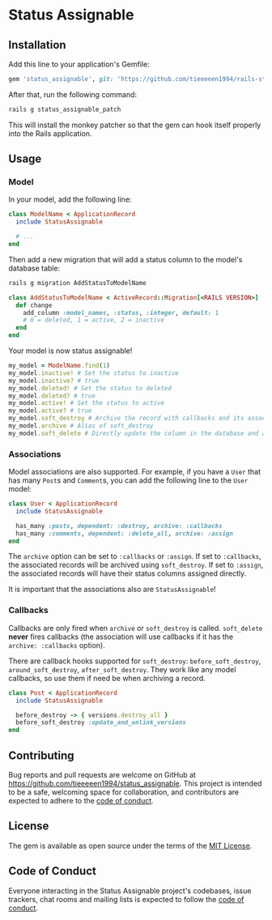 # Status Assignable

## Installation

Add this line to your application's Gemfile:

```ruby
gem 'status_assignable', git: 'https://github.com/tieeeeen1994/rails-status-assignable'
```

After that, run the following command:
```bash
rails g status_assignable_patch
```

This will install the monkey patcher so that the gem can hook itself properly into the Rails application.

## Usage

### Model

In your model, add the following line:

```ruby
class ModelName < ApplicationRecord
  include StatusAssignable

  # ...
end
```

Then add a new migration that will add a status column to the model's database table:

```bash
rails g migration AddStatusToModelName
```

```ruby
class AddStatusToModelName < ActiveRecord::Migration[<RAILS VERSION>]
  def change
    add_column :model_names, :status, :integer, default: 1
    # 0 = deleted, 1 = active, 2 = inactive
  end
end
```

Your model is now status assignable!

```ruby
my_model = ModelName.find(1)
my_model.inactive! # Set the status to inactive
my_model.inactive? # true
my_model.deleted! # Set the status to deleted
my_model.deleted? # true
my_model.active! # Set the status to active
my_model.active? # true
my_model.soft_destroy # Archive the record with callbacks and its associations
my_model.archive # Alias of soft_destroy
my_model.soft_delete # Directly update the column in the database and also update its associations
```

### Associations

Model associations are also supported. For example, if you have a `User` that has many `Post`s and `Comment`s, you can add the following line to the `User` model:

```ruby
class User < ApplicationRecord
  include StatusAssignable

  has_many :posts, dependent: :destroy, archive: :callbacks
  has_many :comments, dependent: :delete_all, archive: :assign
end
```

The `archive` option can be set to `:callbacks` or `:assign`. If set to `:callbacks`, the associated records will be archived using `soft_destroy`. If set to `:assign`, the associated records will have their status columns assigned directly.

It is important that the associations also are `StatusAssignable`!

### Callbacks

Callbacks are only fired when `archive` or `soft_destroy` is called. `soft_delete` **never** fires callbacks (the association will use callbacks if it has the `archive: :callbacks` option).

There are callback hooks supported for `soft_destroy`: `before_soft_destroy`, `around_soft_destroy`, `after_soft_destroy`. They work like any model callbacks, so use them if need be when archiving a record.

```ruby
class Post < ApplicationRecord
  include StatusAssignable

  before_destroy -> { versions.destroy_all }
  before_soft_destroy :update_and_unlink_versions
end
```

## Contributing

Bug reports and pull requests are welcome on GitHub at https://github.com/tieeeeen1994/status_assignable. This project is intended to be a safe, welcoming space for collaboration, and contributors are expected to adhere to the [code of conduct](https://github.com/[USERNAME]/status_assignable/blob/master/CODE_OF_CONDUCT.md).

## License

The gem is available as open source under the terms of the [MIT License](https://opensource.org/licenses/MIT).

## Code of Conduct

Everyone interacting in the Status Assignable project's codebases, issue trackers, chat rooms and mailing lists is expected to follow the [code of conduct](https://github.com/[USERNAME]/status_assignable/blob/master/CODE_OF_CONDUCT.md).
